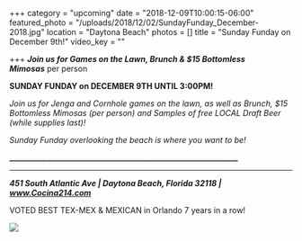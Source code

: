 +++
category = "upcoming"
date = "2018-12-09T10:00:15-06:00"
featured_photo = "/uploads/2018/12/02/SundayFunday_December-2018.jpg"
location = "Daytona Beach"
photos = []
title = "Sunday Funday on December 9th!"
video_key = ""

+++
**_Join us for Games on the Lawn, Brunch & $15 Bottomless Mimosas_** per person

**SUNDAY FUNDAY on DECEMBER 9TH UNTIL 3:00PM!**

_Join us for Jenga and Cornhole games on the lawn, as well as Brunch, $15 Bottomless Mimosas (per person) and Samples of free LOCAL Draft Beer (while supplies last)!_

_Sunday Funday overlooking the beach is where you want to be!_

**_____________________________________________________________**

****

**_451 South Atlantic Ave | Daytona Beach, Florida 32118 | www.Cocina214.com_**

VOTED BEST TEX-MEX & MEXICAN in Orlando 7 years in a row! 

![](/uploads/2018/12/02/SundayFunday_December-2018.jpg)